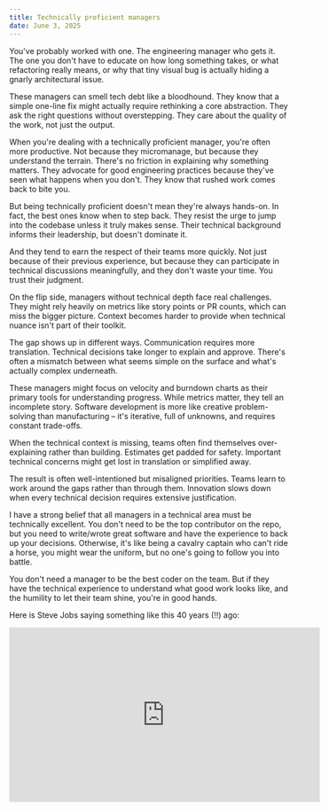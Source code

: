 ```yaml
---
title: Technically proficient managers
date: June 3, 2025
---
```


You've probably worked with one. The engineering manager who gets it. The one you don't have to educate on how long something takes, or what refactoring really means, or why that tiny visual bug is actually hiding a gnarly architectural issue.

These managers can smell tech debt like a bloodhound. They know that a simple one-line fix might actually require rethinking a core abstraction. They ask the right questions without overstepping. They care about the quality of the work, not just the output.

When you're dealing with a technically proficient manager, you're often more productive. Not because they micromanage, but because they understand the terrain. There's no friction in explaining why something matters. They advocate for good engineering practices because they've seen what happens when you don't. They know that rushed work comes back to bite you.

But being technically proficient doesn't mean they're always hands-on. In fact, the best ones know when to step back. They resist the urge to jump into the codebase unless it truly makes sense. Their technical background informs their leadership, but doesn't dominate it.

And they tend to earn the respect of their teams more quickly. Not just because of their previous experience, but because they can participate in technical discussions meaningfully, and they don't waste your time. You trust their judgment.

On the flip side, managers without technical depth face real challenges. They might rely heavily on metrics like story points or PR counts, which can miss the bigger picture. Context becomes harder to provide when technical nuance isn't part of their toolkit.

The gap shows up in different ways. Communication requires more translation. Technical decisions take longer to explain and approve. There's often a mismatch between what seems simple on the surface and what's actually complex underneath.

These managers might focus on velocity and burndown charts as their primary tools for understanding progress. While metrics matter, they tell an incomplete story. Software development is more like creative problem-solving than manufacturing – it's iterative, full of unknowns, and requires constant trade-offs.

When the technical context is missing, teams often find themselves over-explaining rather than building. Estimates get padded for safety. Important technical concerns might get lost in translation or simplified away.

The result is often well-intentioned but misaligned priorities. Teams learn to work around the gaps rather than through them. Innovation slows down when every technical decision requires extensive justification.

I have a strong belief that all managers in a technical area must be technically excellent. You don't need to be the top contributor on the repo, but you need to write/wrote great software and have the experience to back up your decisions. Otherwise, it's like being a cavalry captain who can't ride a horse, you might wear the uniform, but no one's going to follow you into battle.

You don't need a manager to be the best coder on the team. But if they have the technical experience to understand what good work looks like, and the humility to let their team shine, you're in good hands.

Here is Steve Jobs saying something like this 40 years (!!) ago: 

<iframe width="560" height="315" src="https://www.youtube-nocookie.com/embed/OmJeQ_XY8UQ?si=mygzWVRmB08z2lbX" title="YouTube video player" frameborder="0" allow="accelerometer; autoplay; clipboard-write; encrypted-media; gyroscope; picture-in-picture; web-share" referrerpolicy="strict-origin-when-cross-origin" allowfullscreen></iframe>
